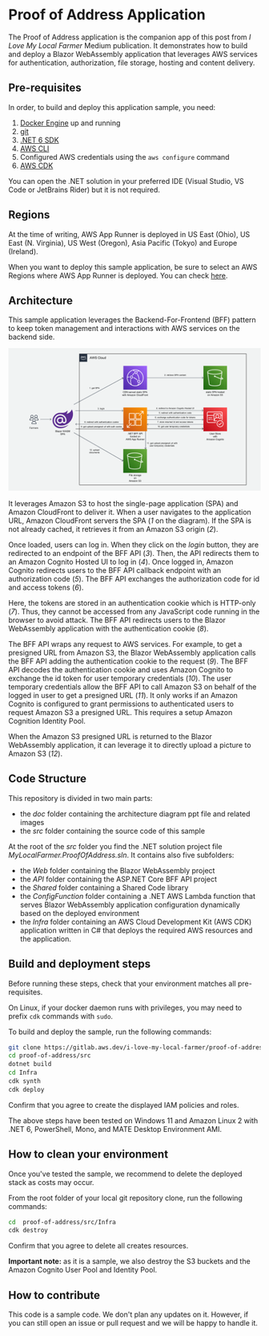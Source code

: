 # Proof of Address Application

The Proof of Address application is the companion app of this post from *I Love My Local Farmer* Medium publication. It demonstrates how to build and deploy a Blazor WebAssembly application that leverages AWS services for authentication, authorization, file storage, hosting and content delivery.

## Pre-requisites

In order, to build and deploy this application sample, you need:

1. [Docker Engine](https://docs.docker.com/engine/install/) up and running
1. [git](https://git-scm.com/doc)
1. [.NET 6 SDK](https://docs.microsoft.com/en-us/dotnet/core/install/)
1. [AWS CLI](https://docs.aws.amazon.com/cli/latest/userguide/getting-started-install.html)
1. Configured AWS credentials using the `aws configure` command
1. [AWS CDK](https://docs.aws.amazon.com/cdk/v2/guide/getting_started.html#getting_started_prerequisites)


You can open the .NET solution in your preferred IDE (Visual Studio, VS Code or JetBrains Rider) but it is not required.

## Regions

At the time of writing, AWS App Runner is deployed in US East (Ohio), US East (N. Virginia), US West (Oregon), Asia Pacific (Tokyo) and Europe (Ireland).

When you want to deploy this sample application, be sure to select an AWS Regions where AWS App Runner is deployed. You can check [here](https://docs.aws.amazon.com/general/latest/gr/apprunner.html ). 

## Architecture

This sample application leverages the Backend-For-Frontend (BFF) pattern to keep token management and interactions with AWS services on the backend side. 

![architecture diagram](./doc/architecture-diagram.png)

It leverages Amazon S3 to host the single-page application (SPA) and Amazon CloudFront to deliver it. When a user navigates to the application URL, Amazon CloudFront servers the SPA (*1* on the diagram). If the SPA is not already cached, it retrieves it from an Amazon S3 origin (*2*).

Once loaded, users can log in. When they click on the *login* button, they are redirected to an endpoint of the BFF API (*3*). Then, the API redirects them to an Amazon Cognito Hosted UI to log in (*4*). Once logged in, Amazon Cognito redirects users to the BFF API callback endpoint with an authorization code (*5*). The BFF API exchanges the authorization code for id and access tokens (*6*).

Here, the tokens are stored in an authentication cookie which is HTTP-only (*7*). Thus, they cannot be accessed from any JavaScript code running in the browser to avoid attack. The BFF API redirects users to the Blazor WebAssembly application with the authentication cookie (*8*).

The BFF API wraps any request to AWS services. For example, to get a presigned URL from Amazon S3, the Blazor WebAssembly application calls the BFF API adding the authentication cookie to the request (*9*). The BFF API decodes the authentication cookie and uses Amazon Cognito to exchange the id token for user temporary credentials (*10*). The user temporary credentials allow the BFF API to call Amazon S3 on behalf of the logged in user to get a presigned URL (*11*). It only works if an Amazon Cognito is configured to grant permissions to authenticated users to request Amazon S3 a presigned URL. This requires a setup Amazon Cognition Identity Pool.

When the Amazon S3 presigned URL is returned to the Blazor WebAssembly application, it can leverage it to directly upload a picture to Amazon S3 (*12*).

## Code Structure

This repository is divided in two main parts:

* the *doc* folder containing the architecture diagram ppt file and related images
* the *src* folder containing the source code of this sample

At the root of the *src* folder you find the .NET solution project file *MyLocalFarmer.ProofOfAddress.sln*. It contains also five subfolders:

* the *Web* folder containing the Blazor WebAssembly project
* the *API* folder containing the ASP.NET Core BFF API project
* the *Shared* folder containing a Shared Code library
* the *ConfigFunction* folder containing a .NET AWS Lambda function that serves Blazor WebAssembly application configuration dynamically based on the deployed environment  
* the *Infra* folder containing an AWS Cloud Development Kit (AWS CDK) application written in C# that deploys the required AWS resources and the application.

## Build and deployment steps

Before running these steps, check that your environment matches all pre-requisites.

On Linux, if your docker daemon runs with privileges, you may need to prefix `cdk` commands with `sudo`. 

To build and deploy the sample, run the following commands:

```bash
git clone https://gitlab.aws.dev/i-love-my-local-farmer/proof-of-address.git
cd proof-of-address/src
dotnet build
cd Infra
cdk synth
cdk deploy
```

Confirm that you agree to create the displayed IAM policies and roles.

The above steps have been tested on Windows 11 and Amazon Linux 2 with .NET 6, PowerShell, Mono, and MATE Desktop Environment AMI.

## How to clean your environment

Once you've tested the sample, we recommend to delete the deployed stack as costs may occur.

From the root folder of your local git repository clone, run the following commands:

```bash
cd  proof-of-address/src/Infra
cdk destroy
```

Confirm that you agree to delete all creates resources. 

**Important note:** as it is a sample, we also destroy the S3 buckets and the Amazon Cognito User Pool and Identity Pool. 


## How to contribute

This code is a sample code. We don't plan any updates on it. However, if you can still open an issue or pull request and we will be happy to handle it.